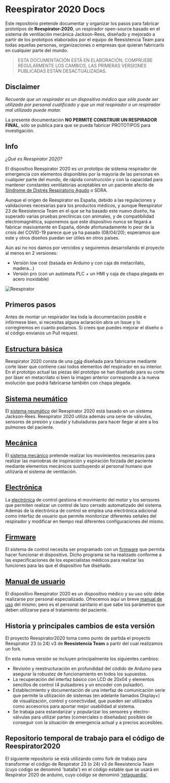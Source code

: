 # Reespirator 2020 Docs

Este repositorio pretende documentar y organizar los pasos para fabricar prototipos de  **Reespirator-2020**, un respirador open-source basado en el sistema de ventilación mecánica Jackson-Rees, diseñado y mejorado a partir de los prototipos elaborados por el equipo de Reesistencia Team para todas aquellas personas, organizaciones o empresas que quieran fabricarlo en cualquier parte del mundo.  


> ESTA DOCUMENTACIÓN ESTÁ EN ELABORACIÓN, COMPRUEBE REGULARMENTE LOS CAMBIOS, LAS PRIMERAS VERSIONES PUBLICADAS ESTÁN DESACTUALIZADAS. 



## Disclaimer
*Recuerde que un respirador es un dispositivo médico que sólo puede ser utilizado por personal cualificado y que un mal respirador o un respirador mal utilizado puede matar.*

La presente documentación **NO PERMITE CONSTRUIR UN RESPIRADOR FINAL**, sólo se publica para que se pueda fabricar PROTOTIPOS para investigación. 

## Info
*¿Qué es Reespirator 2020?*

El dispositivo Reespirator 2020 es un prototipo de sistema respirador de emergencia con elementos disponibles por la mayoría de las personas en cualquier parte del mundo, de rápida construcción y con la capacidad para mantener constantes ventilatorias aceptables en un paciente afecto de [Síndrome de Distrés Respiratorio Agudo](https://es.wikipedia.org/wiki/S%C3%ADndrome_de_dificultad_respiratoria_aguda) o SDRA.

Aunque el origen de Reespirator es España, debido a las regulaciones y validaciones necesarias para los productos médicos, y aunque Reespirator 23 de Reesistencia Team en el que se ha basado este nuevo diseño, ha superado varias pruebas preclínicas con animales, y de compatibilidad electromagnética, suponemos que este dispositivo nunca se llegará a fabricar masivamente en España, dónde afortunadamente lo peor de la crisis del COVID-19 parece que ya ha pasado (08/04/20); esperamos que este y otros diseños puedan ser útiles en otros países.

Aún así no nos damos por vencidos y seguiremos desarrollando el proyecto al menos en 2 versiones:

* Versión low cost (basada en Arduino y con caja de metacrilato, madera...)
* Versión pro (con un autómata PLC + un HMI y caja de chapa plegada en acero inoxidable)

![Reespirator](https://gitlab.com/reespirator/reespirator2020/-/raw/master/images/Reespirator-2020-redesign.jpg "Reespirator")



## Primeros pasos
Antes de montar un respirador lea toda la documentación posible e infórmese bien, si necesitas alguna aclaración abra un Issue y lo corregiremos en cuanto podamos. Si crees que puedes mejorar el diseño o el código envíanos un Pull request.


## [Estructura básica](https://gitlab.com/reespirator/reespirator-doc/-/blob/master/CASE.md)
Reespirator 2020 consta de una [caja](https://gitlab.com/reespirator/reespirator-doc/-/blob/master/CASE.md) diseñada para fabricarse mediante corte láser que contiene casi todos elementos del respirador en su interior. En el prototipo actual las piezas del prototipo se han diseñado para su corte por láser en metacrilato si bien la imagen anterior corresponde a la nueva evolución que podrá fabricarse también con chapa plegada.

## [Sistema neumático](https://gitlab.com/reespirator/reespirator-doc/-/blob/master/NEUMATIC.md)
El [sistema neumático](https://gitlab.com/reespirator/reespirator-doc/-/blob/master/NEUMATIC.md) del Reespirator 2020 está basado en un sistema Jackson-Rees. Reespirator 2020 utiliza además una serie de válvulas, sensores de presión y caudal y tubuladuras para hacer llegar al aire a los pulmones del paciente.

## [Mecánica](https://gitlab.com/reespirator/reespirator-doc/-/blob/master/MECHANIC.md)
El [sistema mecánico](https://gitlab.com/reespirator/reespirator-doc/-/blob/master/MECHANIC.md) pretende realizar los movimientos necesarios para realizar las maniobras de inspiración y espiración forzada del paciente mediante elementos mecánicos sustituyendo al personal humano que utilizaría el sistema de ventilación.

## [Electrónica](https://gitlab.com/reespirator/reespirator-doc/-/blob/master/ELECTRONICS.md)
La [electrónica](https://gitlab.com/reespirator/reespirator-doc/-/blob/master/ELECTRONICS.md) de control gestiona el movimiento del motor y los sensores que permiten realizar un control de lazo cerrado automatizado del sistema.
Además de la electrónica de control se emplea una electrónica adicional como interfaz de usuario que permite monitorizar diferentes señales del respirador y modificar en tiempo real diferentes configuraciones del mismo.

## [Firmware](https://gitlab.com/reespirator/reespirator-doc/-/blob/master/FIRMWARE.md)
El sistema de control necesita ser programado con un [firmware](https://gitlab.com/reespirator/reespirator-doc/-/blob/master/FIRMWARE.md) que permita hacer funcionar el dispositivo. Dicho programa se ha realizado conforme a las especificaciones de los especialistas médicos para realizar las funciones para las que el dispositivo fue diseñado.

## [Manual de usuario](https://gitlab.com/reespirator/reespirator-doc/-/blob/master/MANUAL.md)
El dispositivo Reespirator 2020 es un dispositivo médico y su uso sólo debe realizarse por personal especializado. Ofrecemos aquí un breve [manual de uso](https://gitlab.com/reespirator/reespirator-doc/-/blob/master/MANUAL.md) del mismo; pero es el personal sanitario el que sabe los parámetros que deben utilizarse para el tratamiento del paciente.

## Historia y principales cambios de esta versión

El proyecto Reespirator2020 toma como punto de partida el proyecto Reespirator 23 (o 24) v3 de **Reesistencia Team** a partir del cual realizamos un fork.

En esta nueva versión se incluyen principalmente los siguientes cambios:

 - Revisión y reestructuración en profundidad del códido de Arduino para asegurar la robustez de funcionamiento en todos los supuestos.
 - La recuperación del interfaz básico con LCD de 20x04 y elementos sencillos de control (4 pulsadores y un encoder con pulsador).
 - Establecimiento y documentación de una interfaz de comunicación serie que permite la utilización de sistemas (en adelante llamados Display+) de visualización, control y conectividad, que pueden ser utilizados como accesorios para aportar mejor usabilidad al sistema.
 - Se trabaja para estandarizar y popularizar los sensores y electro-válvulas para utilizar partes (comerciales o diseñadas) posibles de conseguir con la situación de emergencia actual y a precios accesibles.

## Repositorio temporal de trabajo para el código de Reespirator2020

El siguiente repositorio se está utilizando como fork de trabajo para transformar el código de Respirator 23 (o 24) v3 de Reesistencia Team (cuyo código se denominó 'batalla') en el código estable que se usará en Respirator 2020 de arduino, cuyo código se denominó  ['retaguardia'](https://gitlab.com/reespirator-arduino).
